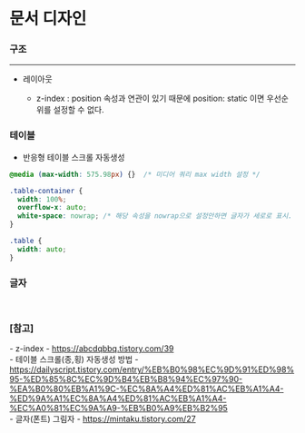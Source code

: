 # 문서 디자인


### 구조
---


* 레이아웃

  - z-index : position 속성과 연관이 있기 때문에 position: static 이면 우선순위를 설정할 수 없다. 





### 테이블

* 반응형 테이블 스크롤 자동생성

``` css
@media (max-width: 575.98px) {}  /* 미디어 쿼리 max width 설정 */

.table-container {
  width: 100%;
  overflow-x: auto;
  white-space: nowrap; /* 해당 속성을 nowrap으로 설정안하면 글자가 세로로 표시. */
}

.table {
  width: auto;
}

```


### 글자 

<br>




### [참고] <br>
  
  *-* z-index - https://abcdqbbq.tistory.com/39 <br>
  *-* 테이블 스크롤(종,횡) 자동생성 방법 - https://dailyscript.tistory.com/entry/%EB%B0%98%EC%9D%91%ED%98%95-%ED%85%8C%EC%9D%B4%EB%B8%94%EC%97%90-%EA%B0%80%EB%A1%9C-%EC%8A%A4%ED%81%AC%EB%A1%A4-%ED%9A%A1%EC%8A%A4%ED%81%AC%EB%A1%A4-%EC%A0%81%EC%9A%A9-%EB%B0%A9%EB%B2%95 <br>
  *-* 글자(폰트) 그림자 - https://mintaku.tistory.com/27 <br>

